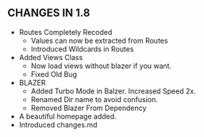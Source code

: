 ## CHANGES IN 1.8

- Routes Completely Recoded
	* Values can now be extracted from Routes
	* Introduced Wildcards in Routes
- Added Views Class
	* Now load views without blazer if you want.
	* Fixed Old Bug
- BLAZER
	* Added Turbo Mode in Balzer. Increased Speed 2x.
	* Renamed Dir name to avoid confusion.
	* Removed Blazer From Dependency
- A beautiful homepage added.
- Introduced changes.md

